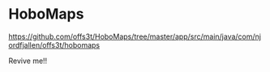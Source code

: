 # HoboMaps

https://github.com/offs3t/HoboMaps/tree/master/app/src/main/java/com/njordfjallen/offs3t/hobomaps

Revive me!!

